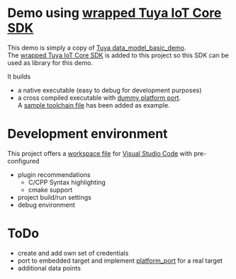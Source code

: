 # Demo using [wrapped Tuya IoT Core SDK](https://github.com/gcopoix/tuya-iot-core-sdk)

This demo is simply a copy of [Tuya data_model_basic_demo](https://github.com/tuya/tuya-iot-core-sdk/tree/main/examples/data_model_basic_demo). \
The [wrapped Tuya IoT Core SDK](https://github.com/gcopoix/tuya-iot-core-sdk) is added to this project so this SDK can be used as library for this demo.

It builds
- a native executable (easy to debug for development purposes)
- a cross compiled executable with [dummy platform port](src/platform/dummy). \
  A [sample toolchain file](cmake/gcc-arm-none-eabi.cmake) has been added as example.

# Development environment
This project offers a [workspace file](.vscode/my-tuya-iot-core-sdk.code-workspace) for [Visual Studio Code](https://code.visualstudio.com) with pre-configured

- plugin recommendations
   - C/CPP Syntax highlighting
   - cmake support
- project build/run settings
- debug environment


# ToDo
- create and add own set of credentials
- port to embedded target and implement [platform_port](src/platform) for a real target
- additional data points

